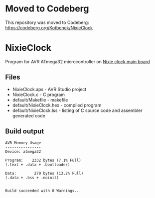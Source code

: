# Moved to Codeberg

This repository was moved to Codeberg:
https://codeberg.org/Kotbenek/NixieClock

# NixieClock
Program for AVR ATmega32 microcontroller on [Nixie clock main board](https://github.com/Kotbenek/Nixie-clock-main-board)

## Files
- NixieClock.aps - AVR Studio project
- NixieClock.c - C program
- default/Makefile - makefile
- default/NixieClock.hex - compiled program
- default/NixieClock.lss - listing of C source code and assembler generated code

## Build output
```
AVR Memory Usage
----------------
Device: atmega32

Program:    2332 bytes (7.1% Full)
(.text + .data + .bootloader)

Data:        270 bytes (13.2% Full)
(.data + .bss + .noinit)


Build succeeded with 0 Warnings...
```
